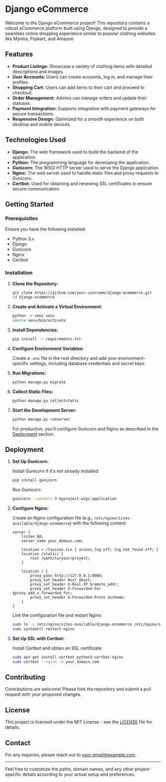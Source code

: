 # Django eCommerce

Welcome to the Django eCommerce project! This repository contains a robust eCommerce platform built using Django, designed to provide a seamless online shopping experience similar to popular clothing websites like Myntra, Flipkart, and Amazon.

## Features

- **Product Listings:** Showcase a variety of clothing items with detailed descriptions and images.
- **User Accounts:** Users can create accounts, log in, and manage their profiles.
- **Shopping Cart:** Users can add items to their cart and proceed to checkout.
- **Order Management:** Admins can manage orders and update their statuses.
- **Payment Integration:** Supports integration with payment gateways for secure transactions.
- **Responsive Design:** Optimized for a smooth experience on both desktop and mobile devices.

## Technologies Used

- **Django:** The web framework used to build the backend of the application.
- **Python:** The programming language for developing the application.
- **Gunicorn:** The WSGI HTTP server used to serve the Django application.
- **Nginx:** The web server used to handle static files and proxy requests to Gunicorn.
- **Certbot:** Used for obtaining and renewing SSL certificates to ensure secure communication.

## Getting Started

### Prerequisites

Ensure you have the following installed:

- Python 3.x
- Django
- Gunicorn
- Nginx
- Certbot

### Installation

1. **Clone the Repository:**

   ```bash
   git clone https://github.com/your-username/django-ecommerce.git
   cd django-ecommerce
   ```

2. **Create and Activate a Virtual Environment:**

   ```bash
   python -m venv venv
   source venv/bin/activate
   ```

3. **Install Dependencies:**

   ```bash
   pip install -r requirements.txt
   ```

4. **Configure Environment Variables:**

   Create a `.env` file in the root directory and add your environment-specific settings, including database credentials and secret keys.

5. **Run Migrations:**

   ```bash
   python manage.py migrate
   ```

6. **Collect Static Files:**

   ```bash
   python manage.py collectstatic
   ```

7. **Start the Development Server:**

   ```bash
   python manage.py runserver
   ```

   For production, you'll configure Gunicorn and Nginx as described in the [Deployment](#deployment) section.

## Deployment

1. **Set Up Gunicorn:**

   Install Gunicorn if it's not already installed:

   ```bash
   pip install gunicorn
   ```

   Run Gunicorn:

   ```bash
   gunicorn --workers 3 myproject.wsgi:application
   ```

2. **Configure Nginx:**

   Create an Nginx configuration file (e.g., `/etc/nginx/sites-available/django-ecommerce`) with the following content:

   ```nginx
   server {
       listen 80;
       server_name your_domain.com;

       location = /favicon.ico { access_log off; log_not_found off; }
       location /static/ {
           root /path/to/your/project;
       }

       location / {
           proxy_pass http://127.0.0.1:8000;
           proxy_set_header Host $host;
           proxy_set_header X-Real-IP $remote_addr;
           proxy_set_header X-Forwarded-For $proxy_add_x_forwarded_for;
           proxy_set_header X-Forwarded-Proto $scheme;
       }
   }
   ```

   Link the configuration file and restart Nginx:

   ```bash
   sudo ln -s /etc/nginx/sites-available/django-ecommerce /etc/nginx/sites-enabled
   sudo systemctl restart nginx
   ```

3. **Set Up SSL with Certbot:**

   Install Certbot and obtain an SSL certificate:

   ```bash
   sudo apt-get install certbot python3-certbot-nginx
   sudo certbot --nginx -d your_domain.com
   ```


## Contributing

Contributions are welcome! Please fork the repository and submit a pull request with your proposed changes.

## License

This project is licensed under the MIT License - see the [LICENSE](LICENSE) file for details.

## Contact

For any inquiries, please reach out to [your-email@example.com](mailto:your-email@example.com).

---

Feel free to customize the paths, domain names, and any other project-specific details according to your actual setup and preferences.
